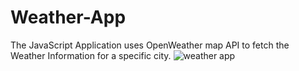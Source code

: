 # Weather-App
The JavaScript Application uses OpenWeather map API to fetch the Weather Information for a specific city.
![weather app](https://github.com/user-attachments/assets/5a85937a-2f92-4540-9cc4-7354cac9be6e)
